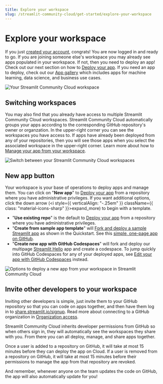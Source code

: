 ```yaml
---
title: Explore your workspace
slug: /streamlit-community-cloud/get-started/explore-your-workspace
---
```


# Explore your workspace

If you just [created your account](/streamlit-community-cloud/get-started/create-your-account), congrats! You are now logged in and ready to go. If you are joining someone else's workspace you may already see apps populated in your workspace. If not, then you need to deploy an app! Check out our next section on how to [Deploy your app](/streamlit-community-cloud/deploy-your-app). If you need an app to deploy, check out our <a href="https://streamlit.io/gallery" target="_blank">App gallery</a> which includes apps for machine learning, data science, and business use cases.

![Your Streamlit Community Cloud workspace](/images/streamlit-community-cloud/workspace-empty.png)

## Switching workspaces

You may also find that you already have access to multiple Streamlit Community Cloud workspaces. Streamlit Community Cloud automatically groups your apps according to the corresponding GitHub repository's owner or organzation. In the upper-right corner you can see the workspaces you have access to. If apps have already been deployed from any of your repositories, then you will see those apps when you select the associated workspace in the upper-right corner. Learn more about how to [Manage your app from your workspace](/streamlit-community-cloud/manage-your-app#manage-your-app-from-your-workspace).

![Switch between your Streamlit Community Cloud workspaces](/images/streamlit-community-cloud/workspace-empty-switch.png)

## New app button

Your workspace is your base of operations to deploy apps and manage them. You can click on "**New app**" to [Deploy your app](/streamlit-community-cloud/deploy-your-app) from a repository where you have administrative privileges. If you want additional options, click the down arrow (<i style={{ verticalAlign: "-.25em" }} className={{ class: "material-icons-sharp" }}>expand_more</i>) to begin with a template.

- "**Use existing repo**" is the default to [Deploy your app](/streamlit-community-cloud/deploy-your-app) from a repository where you have administrative privileges.
- "**Create from sample app template**" will [Fork and deploy a sample Streamlit app](/streamlit-community-cloud/get-started/quickstart#fork-and-deploy-a-sample-streamlit-app) as shown in the Quickstart. See this <a href="https://github.com/streamlit/streamlit-example" target="_blank">simple, one-page app on GitHub</a>.
- "**Create new app with GitHub Codespaces**" will fork and deploy our multipage <a href="https://github.com/streamlit/streamlit-hello" target="_blank">Streamlit Hello</a> app and create a codespace. To jump quickly into GitHub Codespaces for any of your deployed apps, see [Edit your app with GitHub Codespaces](/streamlit-community-cloud/manage-your-app/edit-your-app#edit-your-app-with-github-codespaces) instead.

![Options to deploy a new app from your workspace in Streamlit Community Cloud](/images/streamlit-community-cloud/deploy-menu.png)

## Invite other developers to your workspace

Inviting other developers is simple, just invite them to your GitHub repository so that you can code on apps together, and then have them log in to <a href="https://share.streamlit.io/signup" target="_blank">share.streamlit.io/signup</a>. Read more about connecting to a GitHub organization in [Organization access](/streamlit-community-cloud/get-started/connect-your-github-account#organization-access).

Streamlit Community Cloud inherits developer permissions from GitHub so when others sign in, they will automatically see the workspaces they share with you. From there you can all deploy, manage, and share apps together.

<Note>

Once a user is added to a repository on GitHub, it will take at most 15 minutes before they can deploy the app on Cloud. If a user is removed from a repository on GitHub, it will take at most 15 minutes before their permissions to manage the app from that repository are revoked.

</Note>

And remember, whenever anyone on the team updates the code on GitHub, the app will also automatically update for you!
